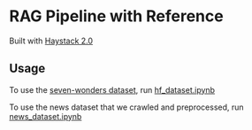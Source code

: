 # RAG Pipeline with Reference

Built with [Haystack 2.0](https://github.com/deepset-ai/haystack)

## Usage

To use the [seven-wonders dataset](https://huggingface.co/datasets/bilgeyucel/seven-wonders), run [hf_dataset.ipynb](./hf_dataset.ipynb)

To use the news dataset that we crawled and preprocessed, run [news_dataset.ipynb](news_dataset.ipynb)
